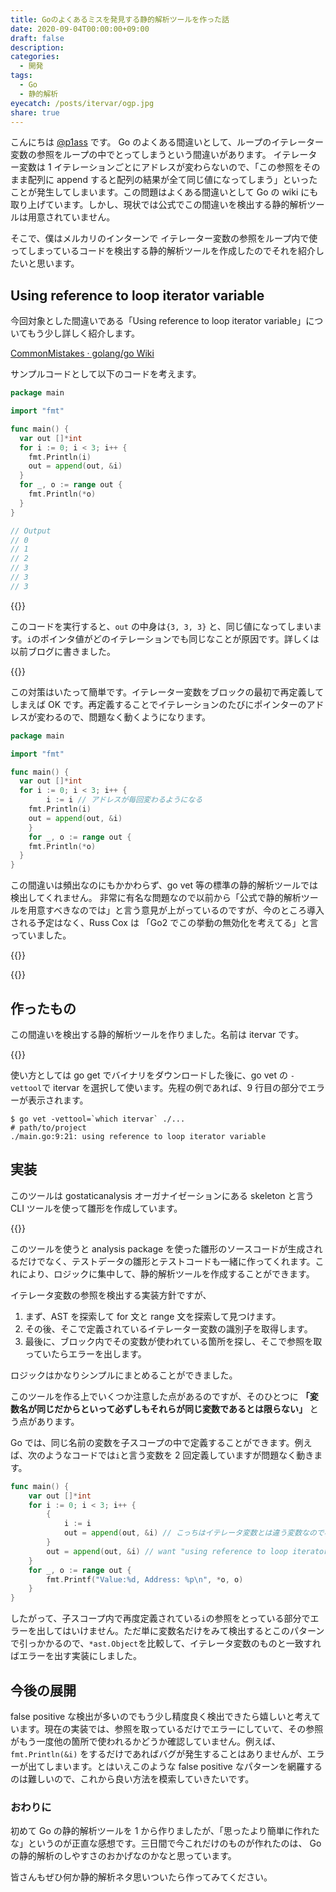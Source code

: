 ```yaml
---
title: Goのよくあるミスを発見する静的解析ツールを作った話
date: 2020-09-04T00:00:00+09:00
draft: false
description:
categories:
  - 開発
tags:
  - Go
  - 静的解析
eyecatch: /posts/itervar/ogp.jpg
share: true
---
```


こんにちは [@p1ass](https://twitter.com/p1ass) です。
Go のよくある間違いとして、ループのイテレーター変数の参照をループの中でとってしまうという間違いがあります。
イテレーター変数は 1 イテレーションごとにアドレスが変わらないので、「この参照をそのまま配列に append すると配列の結果が全て同じ値になってしまう」といったことが発生してしまいます。この問題はよくある間違いとして Go の wiki にも取り上げています。しかし、現状では公式でこの間違いを検出する静的解析ツールは用意されていません。

そこで、僕はメルカリのインターンで イテレーター変数の参照をループ内で使ってしまっているコードを検出する静的解析ツールを作成したのでそれを紹介したいと思います。

## Using reference to loop iterator variable

今回対象とした間違いである「Using reference to loop iterator variable」についてもう少し詳しく紹介します。

[CommonMistakes · golang/go Wiki](https://github.com/golang/go/wiki/CommonMistakes)

サンプルコードとして以下のコードを考えます。

```go
package main

import "fmt"

func main() {
  var out []*int
  for i := 0; i < 3; i++ {
    fmt.Println(i)
    out = append(out, &i)
  }
  for _, o := range out {
    fmt.Println(*o)
  }
}

// Output
// 0
// 1
// 2
// 3
// 3
// 3
```

{{<ex-link url="https://play.golang.org/p/3j5V3yHWx4G">}}

このコードを実行すると、`out` の中身は`{3, 3, 3}` と、同じ値になってしまいます。`i`のポインタ値がどのイテレーションでも同じなことが原因です。詳しくは以前ブログに書きました。

{{<ex-link url="https://blog.p1ass.com/posts/pointer-of-for-range-loop-of-go/">}}

この対策はいたって簡単です。イテレーター変数をブロックの最初で再定義してしまえば OK です。再定義することでイテレーションのたびにポインターのアドレスが変わるので、問題なく動くようになります。

```go
package main

import "fmt"

func main() {
  var out []*int
  for i := 0; i < 3; i++ {
        i := i // アドレスが毎回変わるようになる
    fmt.Println(i)
    out = append(out, &i)
    }
    for _, o := range out {
    fmt.Println(*o)
  }
}
```

この間違いは頻出なのにもかかわらず、go vet 等の標準の静的解析ツールでは検出してくれません。
非常に有名な問題なので以前から「公式で静的解析ツールを用意すべきなのでは」と言う意見が上がっているのですが、今のところ導入される予定はなく、Russ Cox は 「Go2 でこの挙動の無効化を考えてる」と言っていました。

{{<ex-link url="https://github.com/golang/go/issues/16520">}}

{{<ex-link url="https://github.com/golang/go/issues/20725">}}

## 作ったもの

この間違いを検出する静的解析ツールを作りました。名前は itervar です。

{{<ex-link url="https://github.com/p1ass/itervar">}}

使い方としては go get でバイナリをダウンロードした後に、go vet の `-vettool`で itervar を選択して使います。先程の例であれば、9 行目の部分でエラーが表示されます。

```shell script
$ go vet -vettool=`which itervar` ./...
# path/to/project
./main.go:9:21: using reference to loop iterator variable
```

## 実装

このツールは gostaticanalysis オーガナイゼーションにある skeleton と言う CLI ツールを使って雛形を作成しています。

{{<ex-link url="https://github.com/gostaticanalysis/skeleton">}}

このツールを使うと analysis package を使った雛形のソースコードが生成されるだけでなく、テストデータの雛形とテストコードも一緒に作ってくれます。これにより、ロジックに集中して、静的解析ツールを作成することができます。

イテレータ変数の参照を検出する実装方針ですが、

1. まず、AST を探索して for 文と range 文を探索して見つけます。
2. その後、そこで定義されているイテレーター変数の識別子を取得します。
3. 最後に、ブロック内でその変数が使われている箇所を探し、そこで参照を取っていたらエラーを出します。

ロジックはかなりシンプルにまとめることができました。

このツールを作る上でいくつか注意した点があるのですが、そのひとつに **「変数名が同じだからといって必ずしもそれらが同じ変数であるとは限らない」** とう点があります。

Go では、同じ名前の変数を子スコープの中で定義することができます。例えば、次のようなコードでは`i`と言う変数を 2 回定義していますが問題なく動きます。

```go
func main() {
    var out []*int
    for i := 0; i < 3; i++ {
        {
            i := i
            out = append(out, &i) // こっちはイテレータ変数とは違う変数なので検出しなくてよい
        }
        out = append(out, &i) // want "using reference to loop iterator variable"
    }
    for _, o := range out {
        fmt.Printf("Value:%d, Address: %p\n", *o, o)
    }
}
```

したがって、子スコープ内で再度定義されている`i`の参照をとっている部分でエラーを出してはいけません。ただ単に変数名だけをみて検出するとこのパターンで引っかかるので、`*ast.Object`を比較して、イテレータ変数のものと一致すればエラーを出す実装にしました。

## 今後の展開

false positive な検出が多いのでもう少し精度良く検出できたら嬉しいと考えています。現在の実装では、参照を取っているだけでエラーにしていて、その参照がもう一度他の箇所で使われるかどうか確認していません。例えば、`fmt.Println(&i)` をするだけであればバグが発生することはありませんが、エラーが出てしまいます。とはいえこのような false positive なパターンを網羅するのは難しいので、これから良い方法を模索していきたいです。

### おわりに

初めて Go の静的解析ツールを 1 から作りましたが、「思ったより簡単に作れたな」というのが正直な感想です。三日間で今これだけのものが作れたのは、 Go の静的解析のしやすさのおかげなのかなと思っています。

皆さんもぜひ何か静的解析ネタ思いついたら作ってみてください。
